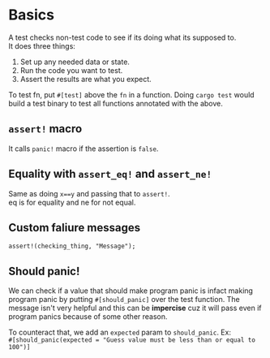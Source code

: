 # Basics

A test checks non-test code to see if its doing what its supposed to.  
It does three things:

1. Set up any needed data or state.
2. Run the code you want to test.
3. Assert the results are what you expect.

To test fn, put `#[test]` above the `fn` in a function. Doing `cargo test` would build a test binary to test all functions annotated with the above.

## `assert!` macro

It calls `panic!` macro if the assertion is `false`.

## Equality with `assert_eq!` and `assert_ne!`

Same as doing `x==y` and passing that to `assert!`.  
eq is for equality and ne for not equal.

## Custom faliure messages

`assert!(checking_thing, "Message");`

## Should panic!

We can check if a value that should make program panic is infact making program panic by putting `#[should_panic]` over the test function.
The message isn't very helpful and this can be **impercise** cuz it will pass even if program panics because of some other reason.  

To counteract that, we add an `expected` param to `should_panic`. Ex:  
`#[should_panic(expected = "Guess value must be less than or equal to 100")]`  


